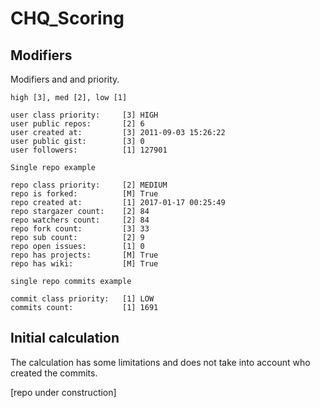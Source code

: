 # CHQ_Scoring

## Modifiers

Modifiers and and priority.

```
high [3], med [2], low [1]

user class priority:     [3] HIGH
user public repos:       [2] 6
user created at:         [3] 2011-09-03 15:26:22
user public gist:        [3] 0
user followers:          [1] 127901

Single repo example

repo class priority:     [2] MEDIUM
repo is forked:          [M] True
repo created at:         [1] 2017-01-17 00:25:49
repo stargazer count:    [2] 84
repo watchers count:     [2] 84
repo fork count:         [3] 33
repo sub count:          [2] 9
repo open issues:        [1] 0
repo has projects:       [M] True
repo has wiki:           [M] True

single repo commits example

commit class priority:   [1] LOW
commits count:           [1] 1691
```

## Initial calculation

The calculation has some limitations and does not take into account who created the commits.

[repo under construction]